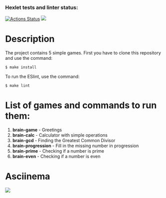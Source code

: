 ### Hexlet tests and linter status:
[![Actions Status](https://github.com/OmgDie/frontend-project-lvl1/workflows/hexlet-check/badge.svg)](https://github.com/OmgDie/frontend-project-lvl1/actions)
<a href="https://codeclimate.com/github/OmgDie/frontend-project-lvl1/maintainability"><img src="https://api.codeclimate.com/v1/badges/56d80c46b1bcb85c03de/maintainability" /></a>
# Description
The project contains 5 simple games. First you have to clone this repository and use the command: 
```
$ make install
```
To run the ESlint, use the command:
```
$ make lint
```
# List of games and commands to run them:
1. **brain-game** - Greetings
2. **brain-calc** - Calculator with simple operations
3. **brain-gcd** - Finding the Greatest Common Divisor
4. **brain-progression** - Fill in the missing number in progression
5. **brain-prime** - Checking if a number is prime
6. **brain-even** - Checking if a number is even
# Asciinema
<a href="https://asciinema.org/a/508362" target="_blank"><img src="https://asciinema.org/a/508362.svg" /></a>
